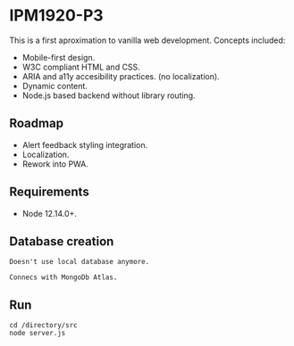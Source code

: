 # IPM1920-P3

This is a first aproximation to vanilla web development. Concepts included:

- Mobile-first design.
- W3C compliant HTML and CSS.
- ARIA and a11y accesibility practices. (no localization).
- Dynamic content.
- Node.js based backend without library routing.
	

## Roadmap

- Alert feedback styling integration.
- Localization.
- Rework into PWA.

## Requirements

- Node 12.14.0+. 

## Database creation

```
Doesn't use local database anymore.

Connecs with MongoDb Atlas.
```

## Run

```
cd /directory/src
node server.js
```
